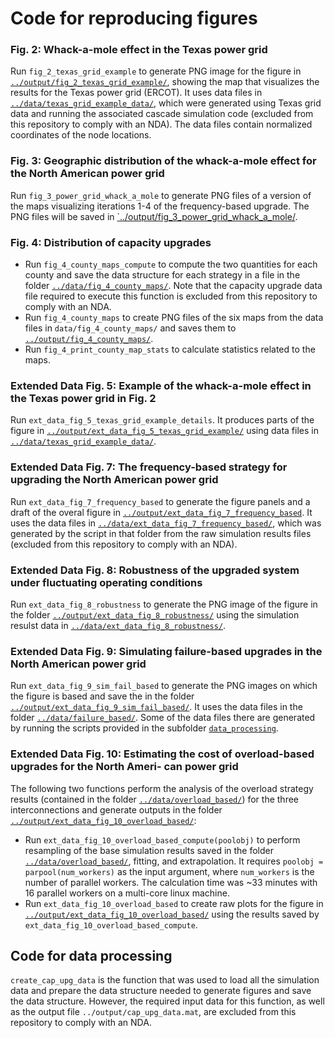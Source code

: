 # Code for reproducing figures

### Fig. 2: Whack-a-mole effect in the Texas power grid
Run `fig_2_texas_grid_example` to generate PNG image for the figure in [`../output/fig_2_texas_grid_example/`](../output/fig_2_texas_grid_example/), showing the map that visualizes the results for the Texas power grid (ERCOT). It uses data files in [`../data/texas_grid_example_data/`](../data/texas_grid_example_data/), which were generated using Texas grid data and running the associated cascade simulation code (excluded from this repository to comply with an NDA). The data files contain normalized coordinates of the node locations.

### Fig. 3: Geographic distribution of the whack-a-mole effect for the North American power grid
Run `fig_3_power_grid_whack_a_mole` to generate PNG files of a version of the maps visualizing iterations 1-4 of the frequency-based upgrade. The PNG files will be saved in [`../output/fig_3_power_grid_whack_a_mole/](../output/fig_3_power_grid_whack_a_mole/).

### Fig. 4: Distribution of capacity upgrades
- Run `fig_4_county_maps_compute` to compute the two quantities for each county and save the data structure for each strategy in a file in the folder [`../data/fig_4_county_maps/`](../data/fig_4_county_maps/). Note that the capacity upgrade data file required to execute this function is excluded from this repository to comply with an NDA.
- Run `fig_4_county_maps` to create PNG files of the six maps from the data files in `data/fig_4_county_maps/` and saves them to [`../output/fig_4_county_maps/`](../output/fig_4_county_maps/capacity_upgrades_failure_based.png).
- Run `fig_4_print_county_map_stats` to calculate statistics related to the maps.

### Extended Data Fig. 5: Example of the whack-a-mole effect in the Texas power grid in Fig. 2
Run `ext_data_fig_5_texas_grid_example_details`. It produces parts of the figure in [`../output/ext_data_fig_5_texas_grid_example/`](../output/ext_data_fig_5_texas_grid_example/) using data files in [`../data/texas_grid_example_data/`](../data/texas_grid_example_data/).

### Extended Data Fig. 7: The frequency-based strategy for upgrading the North American power grid
Run `ext_data_fig_7_frequency_based` to generate the figure panels and a draft of the overal figure in [`../output/ext_data_fig_7_frequency_based`](../output/ext_data_fig_7_frequency_based/). It uses the data files in [`../data/ext_data_fig_7_frequency_based/`](../data/ext_data_fig_7_frequency_based/), which was generated by the script in that folder from the raw simulation results files (excluded from this repository to comply with an NDA). 

### Extended Data Fig. 8: Robustness of the upgraded system under fluctuating operating conditions
Run `ext_data_fig_8_robustness` to generate the PNG image of the figure in the folder [`../output/ext_data_fig_8_robustness/`](../output/ext_data_fig_8_robustness/) using the simulation resulst data in [`../data/ext_data_fig_8_robustness/`](../data/ext_data_fig_8_robustness/).

### Extended Data Fig. 9: Simulating failure-based upgrades in the North American power grid
Run `ext_data_fig_9_sim_fail_based` to generate the PNG images on which the figure is based and save the in the folder [`../output/ext_data_fig_9_sim_fail_based/`](../output/ext_data_fig_9_sim_fail_based/). It uses the data files in the folder [`../data/failure_based/`](../data/failure_based/). Some of the data files there are generated by running the scripts provided in the subfolder [`data_processing`](../data/failure_based/data_processing/).

### Extended Data Fig. 10: Estimating the cost of overload-based upgrades for the North Ameri- can power grid
The following two functions perform the analysis of the overload strategy results (contained in the folder [`../data/overload_based/`](../data/overload_based/)) for the three interconnections and generate outputs in the folder [`../output/ext_data_fig_10_overload_based/`](../output/ext_data_fig_10_overload_based/):
- Run `ext_data_fig_10_overload_based_compute(poolobj)` to perform resampling of the base simulation results saved in the folder [`../data/overload_based/`](../data/overload_based/), fitting, and extrapolation. It requires `poolobj = parpool(num_workers)` as the input argument, where `num_workers` is the number of parallel workers. The calculation time was ~33 minutes with 16 parallel workers on a multi-core linux machine.
- Run `ext_data_fig_10_overload_based` to create raw plots for the figure in [`../output/ext_data_fig_10_overload_based/`](../output/ext_data_fig_10_overload_based/) using the results saved by `ext_data_fig_10_overload_based_compute`.

## Code for data processing

`create_cap_upg_data` is the function that was used to load all the simulation data and prepare the data structure needed to generate figures and save the data structure. However, the required input data for this function, as well as the output file `../output/cap_upg_data.mat`, are excluded from this repository to comply with an NDA.
